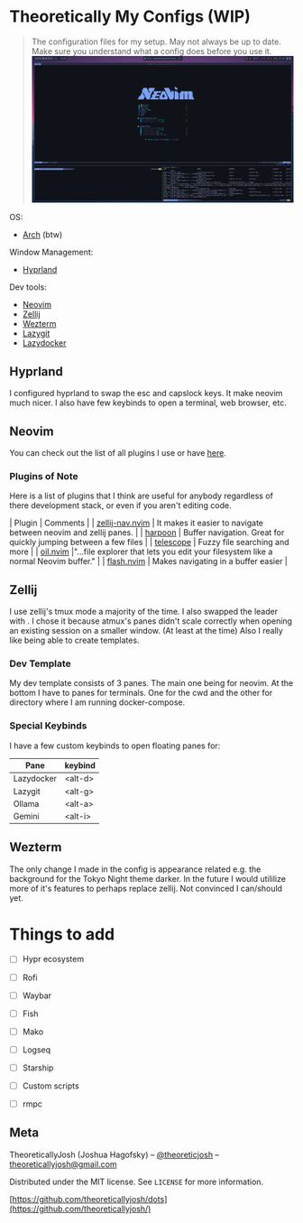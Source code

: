 # Theoretically My Configs (WIP)
> The configuration files for my setup. May not always be up to date. Make sure you understand what a config does before you use it. 
![Alt text](screenshot.png "Screenshot")


OS:
- [Arch](https://archlinux.org/) (btw)

Window Management:
- [Hyprland](https://hyprland.org/)

Dev tools:
- [Neovim](https://neovim.io/)
- [Zellij](https://zellij.dev/)
- [Wezterm](https://wezterm.org/index.html)
- [Lazygit](https://github.com/jesseduffield/lazygit)
- [Lazydocker](https://github.com/jesseduffield/lazydocker)


## Hyprland
I configured hyprland to swap the esc and capslock keys. It make neovim much nicer. I also have few keybinds to open a terminal, web browser, etc.

## Neovim
You can check out the list of all plugins I use or have [here](https://github.com/theoreticallyjosh/dots/tree/main/.config/nvim/lua/plugins).

### Plugins of Note
Here is a list of plugins that I think are useful for anybody regardless of there development stack, or even if you aren't editing code.

| Plugin | Comments |
| [zellij-nav.nvim](https://git.sr.ht/~swaits/zellij-nav.nvim) | It makes it easier to navigate between neovim and zellij panes. |
| [harpoon](https://github.com/ThePrimeagen/harpoon/tree/harpoon2) | Buffer navigation. Great for quickly jumping between a few files |
| [telescope](https://github.com/nvim-telescope/telescope.nvim) | Fuzzy file searching and more |
| [oil.nvim](https://github.com/stevearc/oil.nvim) |"...file explorer that lets you edit your filesystem like a normal Neovim buffer." |
| [flash.nvim](https://github.com/folke/flash.nvim) | Makes navigating in a buffer easier |

## Zellij
I use zellij's tmux mode a majority of the time. I also swapped the leader <ctrl-b> with <ctrl-a>. I chose it because atmux's panes didn't scale correctly when opening an existing session on a smaller window. (At least at the time) Also I really like being able to create templates.

### Dev Template
My dev template consists of 3 panes. The main one being for neovim. At the bottom I have to panes for terminals. One for the cwd and the other for directory where I am running docker-compose.

### Special Keybinds
I have a few custom keybinds to open floating panes for:

| Pane | keybind |
| ---- | ------- |
| Lazydocker | \<alt-d\> |
| Lazygit | \<alt-g\> |
| Ollama | \<alt-a\> |
| Gemini | \<alt-i\> |

## Wezterm
The only change I made in the config is appearance related e.g. the background for the Tokyo Night theme darker. In the future I would utililize more of it's features to perhaps replace zellij. Not convinced I can/should yet.


# Things to add
- [ ] Hypr ecosystem
- [ ] Rofi
- [ ] Waybar
- [ ] Fish
- [ ] Mako
- [ ] Logseq
- [ ] Starship
- [ ] Custom scripts
- [ ] rmpc


## Meta

TheoreticallyJosh (Joshua Hagofsky) – [@theoreticjosh](https://twitter.com/theoreticjosh) – theoreticallyjosh@gmail.com

Distributed under the MIT license. See ``LICENSE`` for more information.

[https://github.com/theoreticallyjosh/dots](https://github.com/theoreticallyjosh/)


<!-- Markdown link & img dfn's -->
[Website]: https://theoreticallyjosh.com
